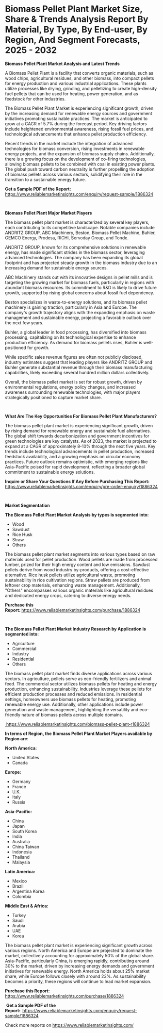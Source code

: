 <p><h1>Biomass Pellet Plant Market Size, Share & Trends Analysis Report By Material, By Type, By End-user, By Region, And Segment Forecasts, 2025 - 2032</h1></p><p><strong>Biomass Pellet Plant Market Analysis and Latest Trends</strong></p>
<p><p>A Biomass Pellet Plant is a facility that converts organic materials, such as wood chips, agricultural residues, and other biomass, into compact pellets for energy production and various industrial applications. These plants utilize processes like drying, grinding, and pelletizing to create high-density fuel pellets that can be used for heating, power generation, and as feedstock for other industries.</p><p>The Biomass Pellet Plant Market is experiencing significant growth, driven by the increasing demand for renewable energy sources and government initiatives promoting sustainable practices. The market is anticipated to grow at a CAGR of 5.7% during the forecast period. Key driving factors include heightened environmental awareness, rising fossil fuel prices, and technological advancements that enhance pellet production efficiency.</p><p>Recent trends in the market include the integration of advanced technologies for biomass conversion, rising investments in renewable energy projects, and the expansion of biomass supply chains. Additionally, there is a growing focus on the development of co-firing technologies, allowing biomass pellets to be combined with coal in existing power plants. The global push toward carbon neutrality is further propelling the adoption of biomass pellets across various sectors, solidifying their role in the transition to a sustainable energy future.</p></p>
<p><strong>Get a Sample PDF of the Report:&nbsp;</strong> <a href="https://www.reliablemarketinsights.com/enquiry/request-sample/1886324?utm_campaign=2217&utm_medium=2&utm_source=Github&utm_content=ia&utm_term=20022025&utm_id=biomass-pellet-plant">https://www.reliablemarketinsights.com/enquiry/request-sample/1886324</a></p>
<p>&nbsp;</p>
<p><strong>Biomass Pellet Plant Major Market Players</strong></p>
<p><p>The biomass pellet plant market is characterized by several key players, each contributing to its competitive landscape. Notable companies include ANDRITZ GROUP, ABC Machinery, Beston, Biomass Pellet Machine, Buhler, GEMCO Energy, Prodesa, RICHI, Servoday Group, and Tonde. </p><p>ANDRITZ GROUP, known for its comprehensive solutions in renewable energy, has made significant strides in the biomass sector, leveraging advanced technologies. The company has been expanding its global footprint and has projected steady growth in the biomass industry due to an increasing demand for sustainable energy sources. </p><p>ABC Machinery stands out with its innovative designs in pellet mills and is targeting the growing market for biomass fuels, particularly in regions with abundant biomass resources. Its commitment to R&D is likely to drive future growth, supported by rising global concerns about fossil fuel dependency.</p><p>Beston specializes in waste-to-energy solutions, and its biomass pellet machinery is gaining traction, particularly in Asia and Europe. The company's growth trajectory aligns with the expanding emphasis on waste management and sustainable energy, projecting a favorable outlook over the next few years.</p><p>Buhler, a global leader in food processing, has diversified into biomass processing, capitalizing on its technological expertise to enhance production efficiency. As demand for biomass pellets rises, Buhler is well-positioned for growth.</p><p>While specific sales revenue figures are often not publicly disclosed, industry estimates suggest that leading players like ANDRITZ GROUP and Buhler generate substantial revenue through their biomass manufacturing capabilities, likely exceeding several hundred million dollars collectively.</p><p>Overall, the biomass pellet market is set for robust growth, driven by environmental regulations, energy policy changes, and increased awareness surrounding renewable technologies, with major players strategically positioned to capture market share.</p></p>
<p>&nbsp;</p>
<p><strong>What Are The Key Opportunities For Biomass Pellet Plant Manufacturers?</strong></p>
<p><p>The biomass pellet plant market is experiencing significant growth, driven by rising demand for renewable energy and sustainable fuel alternatives. The global shift towards decarbonization and government incentives for green technologies are key catalysts. As of 2023, the market is projected to expand at a CAGR of approximately 8-10% through the next five years. Key trends include technological advancements in pellet production, increased feedstock availability, and a growing emphasis on circular economy practices. Future outlook remains optimistic, with emerging regions like Asia-Pacific poised for rapid development, reflecting a broader global commitment to sustainable energy solutions.</p></p>
<p><strong>Inquire or Share Your Questions If Any Before Purchasing This Report:</strong> <a href="https://www.reliablemarketinsights.com/enquiry/pre-order-enquiry/1886324?utm_campaign=2217&utm_medium=2&utm_source=Github&utm_content=ia&utm_term=20022025&utm_id=biomass-pellet-plant">https://www.reliablemarketinsights.com/enquiry/pre-order-enquiry/1886324</a></p>
<p>&nbsp;</p>
<p><strong>Market Segmentation</strong></p>
<p><strong>The Biomass Pellet Plant Market Analysis by types is segmented into:</strong></p>
<p><ul><li>Wood</li><li>Sawdust</li><li>Rice Husk</li><li>Straw</li><li>Others</li></ul></p>
<p><p>The biomass pellet plant market segments into various types based on raw materials used for pellet production. Wood pellets are made from processed lumber, prized for their high energy content and low emissions. Sawdust pellets derive from wood industry by-products, offering a cost-effective alternative. Rice husk pellets utilize agricultural waste, promoting sustainability in rice cultivation regions. Straw pellets are produced from leftover crop materials, enhancing waste management. Additionally, "Others" encompasses various organic materials like agricultural residues and dedicated energy crops, catering to diverse energy needs.</p></p>
<p><strong>Purchase this Report:&nbsp;</strong><a href="https://www.reliablemarketinsights.com/purchase/1886324?utm_campaign=2217&utm_medium=2&utm_source=Github&utm_content=ia&utm_term=20022025&utm_id=biomass-pellet-plant">https://www.reliablemarketinsights.com/purchase/1886324</a></p>
<p>&nbsp;</p>
<p><strong>The Biomass Pellet Plant Market Industry Research by Application is segmented into:</strong></p>
<p><ul><li>Agriculture</li><li>Commercial</li><li>Industry</li><li>Residential</li><li>Others</li></ul></p>
<p><p>The biomass pellet plant market finds diverse applications across various sectors. In agriculture, pellets serve as eco-friendly fertilizers and animal feed. The commercial sector utilizes biomass pellets for heating and energy production, enhancing sustainability. Industries leverage these pellets for efficient production processes and reduced emissions. In residential settings, homeowners use biomass pellets for heating, promoting renewable energy use. Additionally, other applications include power generation and waste management, highlighting the versatility and eco-friendly nature of biomass pellets across multiple domains.</p></p>
<p><a href="https://www.reliablemarketinsights.com/biomass-pellet-plant-r1886324?utm_campaign=2217&utm_medium=2&utm_source=Github&utm_content=ia&utm_term=20022025&utm_id=biomass-pellet-plant">&nbsp;https://www.reliablemarketinsights.com/biomass-pellet-plant-r1886324</a></p>
<p><strong>In terms of Region, the Biomass Pellet Plant Market Players available by Region are:</strong></p>
<p>
    <p> <strong> North America: </strong>
        <ul>
            <li>United States</li>
            <li>Canada</li>
        </ul>
        </p> 
    <p> <strong> Europe: </strong>
        <ul>
            <li>Germany</li>
            <li>France</li>
            <li>U.K.</li>
            <li>Italy</li>
            <li>Russia</li>
        </ul>
        </p> 
    <p> <strong> Asia-Pacific: </strong>
        <ul>
            <li>China</li>
            <li>Japan</li>
            <li>South Korea</li>
            <li>India</li>
            <li>Australia</li>
            <li>China Taiwan</li>
            <li>Indonesia</li>
            <li>Thailand</li>
            <li>Malaysia</li>
        </ul>
        </p> 
    <p> <strong> Latin America: </strong>
        <ul>
            <li>Mexico</li>
            <li>Brazil</li>
            <li>Argentina Korea</li>
            <li>Colombia</li>
        </ul>
        </p> 
    <p> <strong> Middle East & Africa: </strong>
        <ul>
            <li>Turkey</li>
            <li>Saudi</li>
            <li>Arabia</li>
            <li>UAE</li>
            <li>Korea</li>
        </ul>
    </p>
    </p>
<p><p>The biomass pellet plant market is experiencing significant growth across various regions. North America and Europe are projected to dominate the market, collectively accounting for approximately 50% of the global share. Asia-Pacific, particularly China, is emerging rapidly, contributing around 30% to the market, driven by increasing energy demands and government initiatives for renewable energy. North America holds about 25% market share, while Europe follows closely with around 23%. As sustainability becomes a priority, these regions will continue to lead market expansion.</p></p>
<p><strong>Purchase this Report: </strong><a href="https://www.reliablemarketinsights.com/purchase/1886324?utm_campaign=2217&utm_medium=2&utm_source=Github&utm_content=ia&utm_term=20022025&utm_id=biomass-pellet-plant">https://www.reliablemarketinsights.com/purchase/1886324</a></p>
<p>&nbsp;<strong>Get a Sample PDF of the Report:&nbsp;&nbsp;</strong><a href="https://www.reliablemarketinsights.com/enquiry/request-sample/1886324?utm_campaign=2217&utm_medium=2&utm_source=Github&utm_content=ia&utm_term=20022025&utm_id=biomass-pellet-plant">https://www.reliablemarketinsights.com/enquiry/request-sample/1886324</a></p>
<p><strong></strong></p>
<p>Check more reports on <a href="https://www.reliablemarketinsights.com/?utm_campaign=2217&utm_medium=2&utm_source=Github&utm_content=ia&utm_term=20022025&utm_id=biomass-pellet-plant">https://www.reliablemarketinsights.com/</a></p>